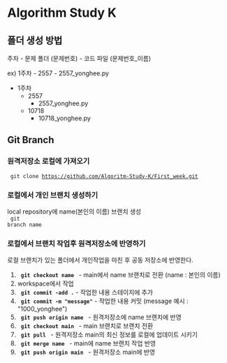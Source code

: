 # Algorithm Study K

## 폴더 생성 방법
주차 - 문제 폴더 (문제번호) - 코드 파일 (문제번호_이름)

ex) 1주차 - 2557 - 2557_yonghee.py

* 1주차
  * 2557
    * 2557_yonghee.py
  * 10718
    * 10718_yonghee.py

## Git Branch

### 원격저장소 로컬에 가져오기

<code> git clone https://github.com/Algoritm-Study-K/First_week.git </code>

### 로컬에서 개인 브랜치 생성하기

local repository에 name(본인의 이름) 브랜치 생성<br>
<code> git branch name </code>

### 로컬에서 브랜치 작업후 원격저장소에 반영하기

로컬 브랜치가 있는 폴더에서 개인작업을 마친 후 공동 저장소에 반영한다.

1. <code> **git checkout name** </code> - main에서 name 브랜치로 전환 (name : 본인의 이름)
2. workspace에서 작업
3. <code> **git commit -add .**</code> - 작업한 내용 스테이지에 추가
4. <code> **git commit -m "message"**</code> - 작업한 내용 커밋 (message 예시 : "1000_yonghee")
5. <code> **git push origin name** </code> - 원격저장소에 name 브랜치에 반영 
6. <code> **git checkout main** </code> - main 브랜치로 브랜치 전환
7. <code> **git pull** </code> - 원격저장소 main의 최신 정보를 로컬에 업데이트 시키기
8. <code> **git merge name** </code> - main에 name 브랜치 작업 반영
9. <code> **git push origin main** </code> - 원격저장소 main에 반영
